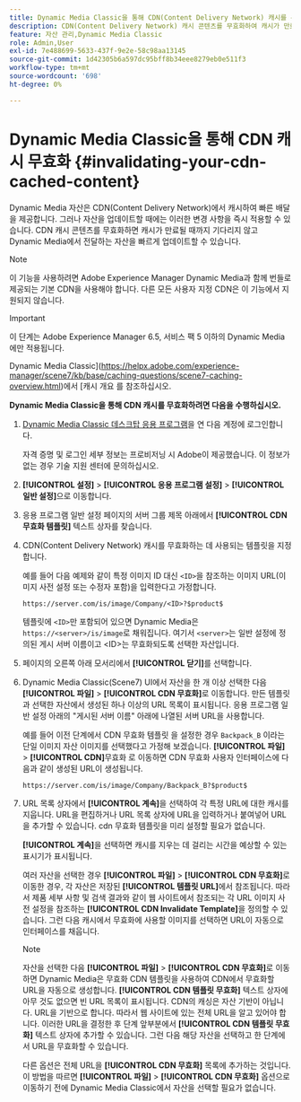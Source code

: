 ```yaml
---
title: Dynamic Media Classic을 통해 CDN(Content Delivery Network) 캐시를 무효화합니다
description: CDN(Content Delivery Network) 캐시 콘텐츠를 무효화하여 캐시가 만료될 때까지 기다리는 대신 Dynamic Media에서 제공하는 자산을 빠르게 업데이트하는 방법을 알아봅니다.
feature: 자산 관리,Dynamic Media Classic
role: Admin,User
exl-id: 7e488699-5633-437f-9e2e-58c98aa13145
source-git-commit: 1d42305b6a597dc95bff8b34eee8279eb0e511f3
workflow-type: tm+mt
source-wordcount: '698'
ht-degree: 0%

---
```


# Dynamic Media Classic을 통해 CDN 캐시 무효화 {#invalidating-your-cdn-cached-content}

Dynamic Media 자산은 CDN(Content Delivery Network)에서 캐시하여 빠른 배달을 제공합니다. 그러나 자산을 업데이트할 때에는 이러한 변경 사항을 즉시 적용할 수 있습니다. CDN 캐시 콘텐츠를 무효화하면 캐시가 만료될 때까지 기다리지 않고 Dynamic Media에서 전달하는 자산을 빠르게 업데이트할 수 있습니다.

>[!NOTE]
>
>이 기능을 사용하려면 Adobe Experience Manager Dynamic Media과 함께 번들로 제공되는 기본 CDN을 사용해야 합니다. 다른 모든 사용자 지정 CDN은 이 기능에서 지원되지 않습니다.

>[!IMPORTANT]
>
>이 단계는 Adobe Experience Manager 6.5, 서비스 팩 5 이하의 Dynamic Media에만 적용됩니다. <!-- If you are using Dynamic Media in AEM as a Cloud Service, [use the new steps found here](/help/assets/invalidate-cdn-cache-dynamic-media.md). -->

Dynamic Media Classic](https://helpx.adobe.com/experience-manager/scene7/kb/base/caching-questions/scene7-caching-overview.html)에서 [캐시 개요 를 참조하십시오.

**Dynamic Media Classic을 통해 CDN 캐시를 무효화하려면 다음을 수행하십시오.**

1. [Dynamic Media Classic 데스크탑 응용 프로그램](https://experienceleague.adobe.com/docs/dynamic-media-classic/using/getting-started/signing-out.html#getting-started)을 연 다음 계정에 로그인합니다.

   자격 증명 및 로그인 세부 정보는 프로비저닝 시 Adobe이 제공했습니다. 이 정보가 없는 경우 기술 지원 센터에 문의하십시오.

1. **[!UICONTROL 설정]** > **[!UICONTROL 응용 프로그램 설정]** > **[!UICONTROL 일반 설정]**&#x200B;으로 이동합니다.
1. 응용 프로그램 일반 설정 페이지의 서버 그룹 제목 아래에서 **[!UICONTROL CDN 무효화 템플릿]** 텍스트 상자를 찾습니다.

1. CDN(Content Delivery Network) 캐시를 무효화하는 데 사용되는 템플릿을 지정합니다.

   예를 들어 다음 예제와 같이 특정 이미지 ID 대신 `<ID>`을 참조하는 이미지 URL(이미지 사전 설정 또는 수정자 포함)을 입력한다고 가정합니다.

   `https://server.com/is/image/Company/<ID>?$product$`

   템플릿에 `<ID>`만 포함되어 있으면 Dynamic Media은 `https://<server>/is/image`로 채워집니다. 여기서 `<server>`는 일반 설정에 정의된 게시 서버 이름이고 &lt;ID>는 무효화되도록 선택한 자산입니다.

1. 페이지의 오른쪽 아래 모서리에서 **[!UICONTROL 닫기]**&#x200B;를 선택합니다.
1. Dynamic Media Classic(Scene7) UI에서 자산을 한 개 이상 선택한 다음 **[!UICONTROL 파일]** > **[!UICONTROL CDN 무효화]**&#x200B;로 이동합니다. 만든 템플릿과 선택한 자산에서 생성된 하나 이상의 URL 목록이 표시됩니다. 응용 프로그램 일반 설정 아래의 &quot;게시된 서버 이름&quot; 아래에 나열된 서버 URL을 사용합니다.

   예를 들어 이전 단계에서 CDN 무효화 템플릿 을 설정한 경우 `Backpack_B` 이라는 단일 이미지 자산 이미지를 선택했다고 가정해 보겠습니다. **[!UICONTROL 파일]** > **[!UICONTROL CDN]**&#x200B;무효화 로 이동하면 CDN 무효화 사용자 인터페이스에 다음과 같이 생성된 URL이 생성됩니다.

   `https://server.com/is/image/Company/Backpack_B?$product$`

1. URL 목록 상자에서 **[!UICONTROL 계속]**&#x200B;을 선택하여 각 특정 URL에 대한 캐시를 지웁니다. URL을 편집하거나 URL 목록 상자에 URL을 입력하거나 붙여넣어 URL을 추가할 수 있습니다. cdn 무효화 템플릿을 미리 설정할 필요가 없습니다.

   **[!UICONTROL 계속]**&#x200B;을 선택하면 캐시를 지우는 데 걸리는 시간을 예상할 수 있는 표시기가 표시됩니다.

   여러 자산을 선택한 경우 **[!UICONTROL 파일]** > **[!UICONTROL CDN 무효화]**&#x200B;로 이동한 경우, 각 자산은 저장된 **[!UICONTROL 템플릿 URL]**&#x200B;에서 참조됩니다. 따라서 제품 세부 사항 및 검색 결과와 같이 웹 사이트에서 참조되는 각 URL 이미지 사전 설정을 참조하는 **[!UICONTROL CDN Invalidate Template]**&#x200B;을 정의할 수 있습니다. 그런 다음 캐시에서 무효화에 사용할 이미지를 선택하면 URL이 자동으로 인터페이스를 채웁니다.

   >[!NOTE]
   >
   >자산을 선택한 다음 **[!UICONTROL 파일]** > **[!UICONTROL CDN 무효화]**&#x200B;로 이동하면 Dynamic Media은 무효화 CDN 템플릿을 사용하여 CDN에서 무효화할 URL을 자동으로 생성합니다. **[!UICONTROL CDN 템플릿 무효화]** 텍스트 상자에 아무 것도 없으면 빈 URL 목록이 표시됩니다. CDN의 캐싱은 자산 기반이 아닙니다. URL을 기반으로 합니다. 따라서 웹 사이트에 있는 전체 URL을 알고 있어야 합니다. 이러한 URL을 결정한 후 단계 앞부분에서 **[!UICONTROL CDN 템플릿 무효화]** 텍스트 상자에 추가할 수 있습니다. 그런 다음 해당 자산을 선택하고 한 단계에서 URL을 무효화할 수 있습니다.
   >
   >다른 옵션은 전체 URL을 **[!UICONTROL CDN 무효화]** 목록에 추가하는 것입니다. 이 방법을 따르면 **[!UICONTROL 파일]** > **[!UICONTROL CDN 무효화]** 옵션으로 이동하기 전에 Dynamic Media Classic에서 자산을 선택할 필요가 없습니다.
